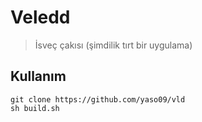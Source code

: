 # Veledd
> İsveç çakısı (şimdilik tırt bir uygulama)

## Kullanım
```shell
git clone https://github.com/yaso09/vld
sh build.sh
```



